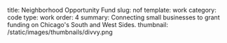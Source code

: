 title: Neighborhood Opportunity Fund 
slug: nof 
template: work
category: code
type: work
order: 4
summary: Connecting small businesses to grant funding on Chicago's South and West Sides.
thumbnail: /static/images/thumbnails/divvy.png
